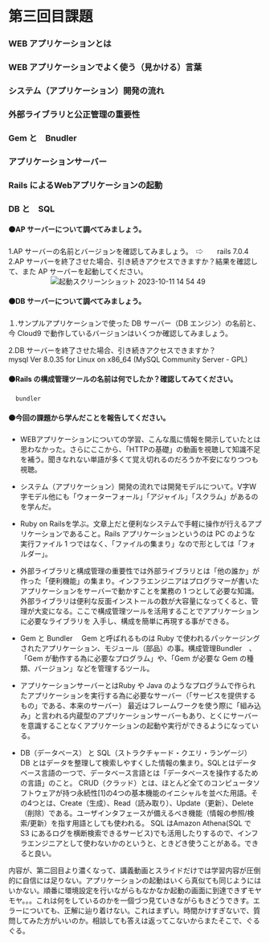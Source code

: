 # 第三回目課題
### WEB アプリケーションとは
### WEB アプリケーションでよく使う（見かける）言葉　　
### システム（アプリケーション）開発の流れ
### 外部ライブラリと公正管理の重要性
### Gem と　Bnudler
### アプリケーションサーバー
### Rails によるWebアプリケーションの起動 
### DB と　SQL

#### ⚫️AP サーバーについて調べてみましょう。
1.AP サーバーの名前とバージョンを確認してみましょう。　⇨　　rails 7.0.4  
2.AP サーバーを終了させた場合、引き続きアクセスできますか？結果を確認して、また AP サーバーを起動してください。    
　　　　　　![起動スクリーンショット 2023-10-11 14 54 49](https://github.com/Liucomekokko/Raise-tech-5/assets/139355789/884b885a-2efc-449f-8424-43baeb35e9c6)

#### ⚫️DB サーバーについて調べてみましょう。　　

１.サンプルアプリケーションで使った DB サーバー（DB エンジン）の名前と、今 Cloud9 で動作しているバージョンはいくつか確認してみましょう。  
         
2.DB サーバーを終了させた場合、引き続きアクセスできますか？  
mysql  Ver 8.0.35 for Linux on x86_64 (MySQL Community Server - GPL)

#### ⚫️Rails の構成管理ツールの名前は何でしたか？確認してみてください。  
      bundler
#### ⚫️今回の課題から学んだことを報告してください。　　
* WEBアプリケーションについての学習、こんな風に情報を開示していたとは思わなかった。さらにここから、「HTTPの基礎」の動画を視聴して知識不足を補う。聞きなれない単語が多くて覚え切れるのだろうか不安になりつつも視聴。  　　

* システム（アプリケーション）開発の流れでは開発モデルについて。V字W字モデル他にも「ウォーターフォール」「アジャイル」「スクラム」があるのを学んだ。
* Ruby on Railsを学ぶ。文章上だと便利なシステムで手軽に操作が行えるアプリケーションであること。Rails アプリケーションというのは PC のような実行ファイル 1 つではなく、「ファイルの集まり」なので形としては「フォルダー」。
* 外部ライブラリと構成管理の重要性では外部ライブラリとは「他の誰か」が作った「便利機能」の集まり。インフラエンジニアはプログラマーが書いたアプリケーションをサーバーで動かすことを業務の 1 つとして必要な知識。外部ライブラリは便利な反面インストールの数が大容量になってくると、管理が大変になる。ここで構成管理ツールを活用することでアプリケーションに必要なライブラリを
入手し、構成を簡単に再現する事ができる。  

* Gem と Bundler　
Gem と呼ばれるものは Ruby で使われるパッケージングされたアプリケーション、モジュール（部品）の事。構成管理Bundler　、「Gem が動作する為に必要なプログラム」や、「Gem が必要な Gem の種類、バージョン」などを管理するツール。
* アプリケーションサーバーとはRuby や Java のようなプログラムで作られたアプリケーションを実行する為に必要なサーバー（「サービスを提供するもの」である、本来のサーバー）
最近はフレームワークを使う際に「組み込み」と言われる内蔵型のアプリケーションサーバーもあり、とくにサーバーを意識することなくアプリケーションの起動や実行ができるようになっている。
* DB（データベース） と SQL（ストラクチャード・クエリ・ランゲージ）
DB とはデータを整理して検索しやすくした情報の集まり。SQLとはデータベース言語の一つで、データベース言語とは「データベースを操作するための言語」のこと。
CRUD（クラッド）とは、ほとんど全てのコンピュータソフトウェアが持つ永続性[1]の4つの基本機能のイニシャルを並べた用語。その4つとは、Create（生成）、Read（読み取り）、Update（更新）、Delete（削除）である。ユーザインタフェースが備えるべき機能（情報の参照/検索/更新）を指す用語としても使われる。
SQL はAmazon Athena(SQL で S3 にあるログを横断検索できるサービス)でも活用したりするので、インフラエンジニアとして使わないかのというと、ときどき使うことがある。できると良い。

内容が、第二回目より濃くなって、講義動画とスライドだけでは学習内容が圧倒的に自信には足りない。アプリケーションの起動はいくら真似ても同じようにはいかない。順番に環境設定を行いながらもなかなか起動の画面に到達できずモヤモヤ。。。これは何をしているのかを一個づつ見ていきながらもきどうできす。エラーについても、正解に辿り着けない。これはまずい。時間かけすぎないで、質問してみた方がいいのか。相談しても答えは返ってこないからまたそこで、ぐるぐる。

